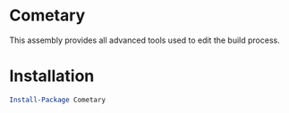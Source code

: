 ﻿Cometary
========

This assembly provides all advanced tools used to edit the build process.

# Installation
```powershell
Install-Package Cometary
```